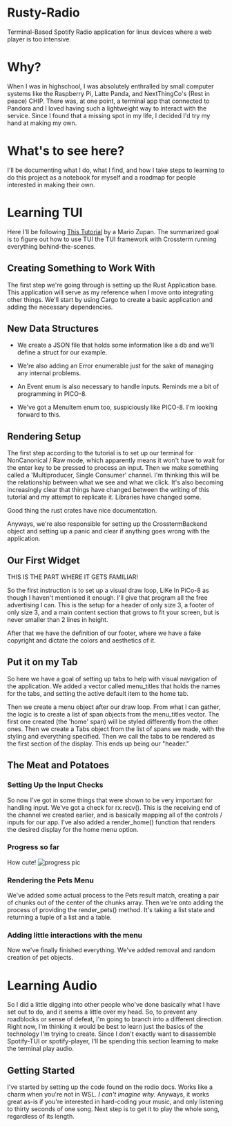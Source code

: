 # Rusty-Radio
Terminal-Based Spotify Radio application for linux devices where a web player is too intensive.


# Why?
When I was in highschool, I was absolutely enthralled by small computer systems like the Raspberry Pi, Latte Panda, and NextThingCo's (Rest in peace) CHIP. There was, at one point, a terminal app that connected to Pandora and I loved having such a lightweight way to interact with the service. Since I found that a missing spot in my life, I decided I'd try my hand at making my own. 


# What's to see here?
I'll be documenting what I do, what I find, and how I take steps to learning to do this project as a notebook for myself and a roadmap for people interested in making their own.


# Learning TUI
Here I'll be following [This Tutorial](https://blog.logrocket.com/rust-and-tui-building-a-command-line-interface-in-rust/) by a Mario Zupan. The summarized goal is to figure out how to use TUI the TUI framework with Crossterm running everything behind-the-scenes.


## Creating Something to Work With
The first step we're going through is setting up the Rust Application base. This application will serve as my reference when I move onto integrating other things. We'll start by using Cargo to create a basic application and adding the necessary dependencies.


## New Data Structures
* We create a JSON file that holds some information like a db and we'll define a struct for our example. 

* We're also adding an Error enumerable just for the sake of managing any internal problems.

* An Event enum is also necessary to handle inputs. Reminds me a bit of programming in PICO-8.

* We've got a MenuItem enum too, suspiciously like PICO-8. I'm looking forward to this.


## Rendering Setup
The first step according to the tutorial is to set up our terminal for NonCanonical / Raw mode, which apparently means it won't have to wait for the enter key to be pressed to process an input. Then we make something called a 'Multiproducer, Single Consumer' channel. I'm thinking this will be the relationship between what we see and what we click. It's also becoming increasingly clear that things have changed between the writing of this tutorial and my attempt to replicate it. Libraries have changed some. 

Good thing the rust crates have nice documentation.

Anyways, we're also responsible for setting up the CrosstermBackend object and setting up a panic and clear if anything goes wrong with the application.

## Our First Widget
THIS IS THE PART WHERE IT GETS FAMILIAR!

So the first instruction is to set up a visual draw loop, LiKe In PiCo-8 as though I haven't mentioned it enough. I'll give that program all the free advertising I can. This is the setup for a header of only size 3, a footer of only size 3, and a main content section that grows to fit your screen, but is never smaller than 2 lines in height.

After that we have the definition of our footer, where we have a fake copyright and dictate the colors and aesthetics of it.

## Put it on my Tab
So here we have a goal of setting up tabs to help with visual navigation of the application. We added a vector called menu_titles that holds the names for the tabs, and setting the active default item to the home tab.

Then we create a menu object after our draw loop. From what I can gather, the logic is to create a list of span objects from the menu_titles vector. The first one created (the 'home' span) will be styled differently from the other ones. Then we create a Tabs object from the list of spans we made, with the styling and everything specified. Then we call the tabs to be rendered as the first section of the display. This ends up being our "header."

## The Meat and Potatoes

### Setting Up the Input Checks
So now I've got in some things that were shown to be very important for handling input. We've got a check for rx.recv(). This is the receiving end of the channel we created earlier, and is basically mapping all of the controls / inputs for our app. I've also added a render_home() function that renders the desired display for the home menu option.

### Progress so far
How cute!
![progress pic](https://i.imgur.com/FMIi2vr.png) 

### Rendering the Pets Menu
We've added some actual process to the Pets result match, creating a pair of chunks out of the center of the chunks array. Then we're onto adding the process of providing the render_pets() method. It's taking a list state and returning a tuple of a list and a table.

### Adding little interactions with the menu
Now we've finally finished everything. We've added removal and random creation of pet objects. 


# Learning Audio
So I did a little digging into other people who've done basically what I have set out to do, and it seems a little over my head. So, to prevent any roadblocks or sense of defeat, I'm going to branch into a different direction. Right now, I'm thinking it would be best to learn just the basics of the technology I'm trying to create. Since I don't exactly want to disassemble Spotify-TUI or spotify-player, I'll be spending this section learning to make the terminal play audio.

## Getting Started
I've started by setting up the code found on the rodio docs. Works like a charm when you're not in WSL. *I can't imagine why.* Anyways, it works great as-is if you're interested in hard-coding your music, and only listening to thirty seconds of one song. Next step is to get it to play the whole song, regardless of its length.